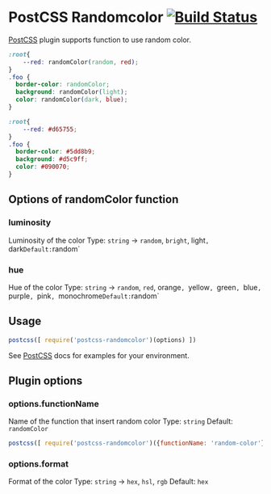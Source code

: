 # PostCSS Randomcolor [![Build Status][ci-img]][ci]

[PostCSS] plugin supports function to use random color.

[PostCSS]: https://github.com/postcss/postcss
[ci-img]:  https://travis-ci.org/alanev/postcss-randomcolor.svg
[ci]:      https://travis-ci.org/alanev/postcss-randomcolor

```css
:root{
    --red: randomColor(random, red);
}
.foo {
  border-color: randomColor;
  background: randomColor(light);
  color: randomColor(dark, blue);
}
```

```css
:root{
    --red: #d65755;
}
.foo {
  border-color: #5dd8b9;
  background: #d5c9ff;
  color: #090070;
}
```

## Options of randomColor function

### luminosity
Luminosity of the color
Type: `string` -> `random`, `bright`, light`, `dark`
Default: `random`

### hue
Hue of the color
Type: `string` -> `random`, `red`, orange`, `yellow`, `green`, `blue`, `purple`, `pink`, `monochrome`
Default: `random`

## Usage

```js
postcss([ require('postcss-randomcolor')(options) ])
```

See [PostCSS] docs for examples for your environment.

## Plugin options

### options.functionName
Name of the function that insert random color
Type: `string`
Default: `randomColor`

```js
postcss([ require('postcss-randomcolor')({functionName: 'random-color'}) ])
```

### options.format
Format of the color
Type: `string` -> `hex`, `hsl`, `rgb`
Default: `hex`
